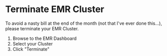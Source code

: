 # Terminate EMR Cluster

To avoid a nasty bill at the end of the month (not that I've ever done this...), please terminate your EMR Cluster.

1. Browse to the EMR Dashboard
2. Select your Cluster
3. Click "Terminate"
